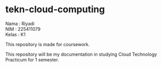  # tekn-cloud-computing

Nama : Riyadi<br>
NIM : 225411079<br>
Kelas : K1<br>

This repository is made for coursework.

This repository will be my documentation in studying Cloud Technology Practicum for 1 semester.